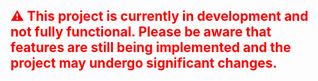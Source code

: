 ## <span style="color:red">⚠️ This project is currently in development and not fully functional. Please be aware that features are still being implemented and the project may undergo significant changes.</span>
